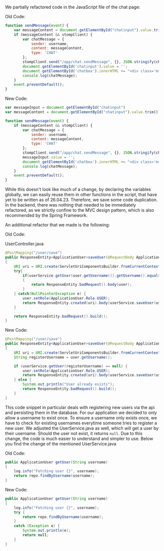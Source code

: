 We partially refactored code in the JavaScript file of the chat page:

Old Code:
```javascript
function sendMessage(event) {
    var messageContent = document.getElementById("chatinput").value.trim();
    if (messageContent && stompClient) {
        var chatMessage = {
            sender: username,
            content: messageContent,
            type: 'CHAT'
        };
        stompClient.send("/app/chat.sendMessage", {}, JSON.stringify(chatMessage));
        document.getElementById('chatinput').value = '';
        document.getElementById('chatbox').innerHTML += "<div class='msg right'>" + messageContent + '</div>';
        console.log(chatMessage);
    }
    event.preventDefault();
}
```

New Code:
```javascript
var messageInput = document.getElementById("chatinput")
var messageContent = document.getElementById("chatinput").value.trim();

function sendMessage(event) {
    if (messageContent && stompClient) {
        var chatMessage = {
            sender: username,
            content: messageContent,
            type: 'CHAT'
        };
        stompClient.send("/app/chat.sendMessage", {}, JSON.stringify(chatMessage));
        messageInput.value = '';
        document.getElementById('chatbox').innerHTML += "<div class='msg right'>" + messageContent + '</div>';
        console.log(chatMessage);
    }
    event.preventDefault();
}
```


While this doesn't look like much of a change, by declaring the variables globally,
we can easily reuse them in other functions in the script, that have yet to be written as of 26.04.23.
Therefore, we save some code duplication.
In the backend, there was nothing that needed to be immediately refactored, as we strictly confine to the MVC design pattern,
which is also recommended by the Spring Framework.

An additional refactor that we made is the following:

Old Code:

UserController.java
```java
@PostMapping("/user/save")
public ResponseEntity<ApplicationUser>saveUser(@RequestBody ApplicationUser user)
{
    URI uri = URI.create(ServletUriComponentsBuilder.fromCurrentContextPath().path("/api/user/save").toUriString()); //get url
    try{
        if(userService.getUser(user.getUsername()).getUsername().equals(user.getUsername()))
        {
            return ResponseEntity.badRequest().body(user);
        }
    } catch(NullPointerException e) {
        user.setRole(ApplicationUser.Role.USER);
        return ResponseEntity.created(uri).body(userService.saveUser(user));
    }

    return ResponseEntity.badRequest().build();
}
```

New Code:
```java
@PostMapping("/user/save")
public ResponseEntity<ApplicationUser>saveUser(@RequestBody ApplicationUser user)
{
    URI uri = URI.create(ServletUriComponentsBuilder.fromCurrentContextPath().path("/api/user/save").toUriString()); //get url
    String registerUsername = user.getUsername();

    if (userService.getUser(registerUsername) == null) {
        user.setRole(ApplicationUser.Role.USER);
        return ResponseEntity.created(uri).body(userService.saveUser(user));
    } else {
        System.out.println("User already exists");
        return ResponseEntity.badRequest().build();
    }
}
```

This code snippet in particular deals with registering new users via the api and persisting them in the database.
For our application we decided to only allow a username to exist once.
To ensure a username only exists once, we have to check for existing usernames everytime someone tries to register a new user.
We adjusted the UserService.java as well, which will get a user by their username. Should the user not exist,
it returns ``null``.
Due to this change, the code is much easier to understand and simpler to use.
Below you find the change of the mentioned UserService.java

Old Code:
```java
public ApplicationUser getUser(String username)
{
    log.info("Fetching user {}", username);
    return repo.findByUsername(username);
}
```

New Code:
```java
public ApplicationUser getUser(String username)
{
    log.info("Fetching user {}", username);
    try {
        return repo.findByUsername(username);
    }
    catch (Exception e) {
        System.out.println(e);
        return null;
    }
}
```